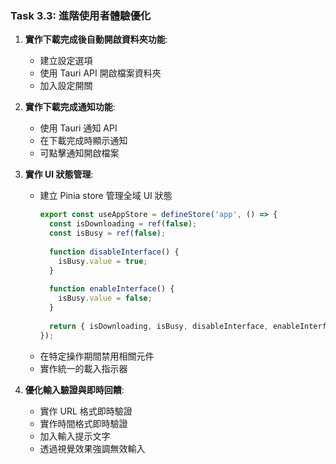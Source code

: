 ### Task 3.3: 進階使用者體驗優化

1. **實作下載完成後自動開啟資料夾功能**:
   - 建立設定選項
   - 使用 Tauri API 開啟檔案資料夾
   - 加入設定開關

2. **實作下載完成通知功能**:
   - 使用 Tauri 通知 API
   - 在下載完成時顯示通知
   - 可點擊通知開啟檔案

3. **實作 UI 狀態管理**:
   - 建立 Pinia store 管理全域 UI 狀態
     ```javascript
     export const useAppStore = defineStore('app', () => {
       const isDownloading = ref(false);
       const isBusy = ref(false);
       
       function disableInterface() {
         isBusy.value = true;
       }
       
       function enableInterface() {
         isBusy.value = false;
       }
       
       return { isDownloading, isBusy, disableInterface, enableInterface };
     });
     ```
   - 在特定操作期間禁用相關元件
   - 實作統一的載入指示器

4. **優化輸入驗證與即時回饋**:
   - 實作 URL 格式即時驗證
   - 實作時間格式即時驗證
   - 加入輸入提示文字
   - 透過視覺效果強調無效輸入
